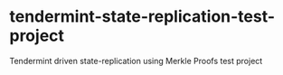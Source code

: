 # tendermint-state-replication-test-project
Tendermint driven state-replication using Merkle Proofs test project
